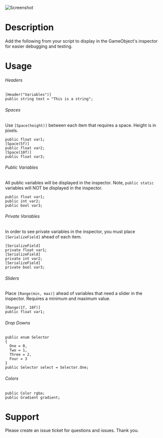 ![Screenshot](https://github.com/jasonrwalters/Unity_CustomInspector/blob/master/screenshot.PNG)

# Description
Add the following from your script to display in the GameObject's inspector for easier debugging and testing.

# Usage
###### Headers
```
[Header("Variables")]
public string text = "This is a string";
```

###### Spaces
Use `[Space(height)]` between each item that requires a space.  Height is in pixels.
```
public float var1; 
[Space(5f)] 
public float var2;
[Space(10f)]
public float var3;
```

###### Public Variables
All public variables will be displayed in the inspector.  Note, `public static` variables will NOT be displayed in the inspector.
```
public float var1;
public int var2;
public bool var3;
```

###### Private Variables
In order to see private variables in the inspector, you must place `[SerializeField]` ahead of each item.
```
[SerializeField] 
private float var1; 
[SerializeField] 
private int var2; 
[SerializeField] 
private bool var3;
```

###### Sliders
Place `[Range(min, max)]` ahead of variables that need a slider in the inspector.  Requires a minimum and maximum value.
```
[Range(1f, 10f)] 
public float var1; 
```

###### Drop Downs
```
public enum Selector 
{ 
  One = 0, 
  Two = 1, 
  Three = 2, 
  Four = 3 
}
public Selector select = Selector.One;
```

###### Colors
```
public Color rgba;
public Gradient gradient;
```

# Support
Please create an issue ticket for questions and issues. Thank you.

